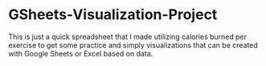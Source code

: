 # GSheets-Visualization-Project
This is just a quick spreadsheet that I made utilizing calories burned per exercise to get some practice and simply visualizations that can be created with Google Sheets or Excel based on data. 
